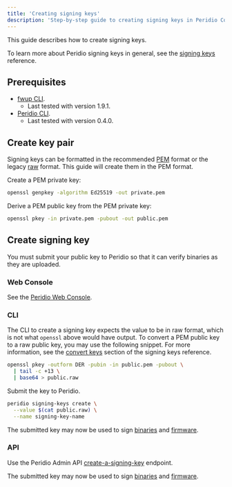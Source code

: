 ```yaml
---
title: 'Creating signing keys'
description: 'Step-by-step guide to creating signing keys in Peridio Core for cryptographic binary verification and secure device authentication with fwup CLI.'
---
```


This guide describes how to create signing keys.

To learn more about Peridio signing keys in general, see the [signing keys](/peridio-core/reference/binary-management/signing-keys) reference.

## Prerequisites

- [fwup CLI](https://github.com/fwup-home/fwup).
  - Last tested with version 1.9.1.
- [Peridio CLI](https://github.com/peridio/morel/releases).
  - Last tested with version 0.4.0.

## Create key pair

Signing keys can be formatted in the recommended [PEM](/peridio-core/reference/binary-management/signing-keys#pem) format or the legacy [raw](/peridio-core/reference/binary-management/signing-keys#raw) format. This guide will create them in the PEM format.

Create a PEM private key:

```bash
openssl genpkey -algorithm Ed25519 -out private.pem
```

Derive a PEM public key from the PEM private key:

```bash
openssl pkey -in private.pem -pubout -out public.pem
```

## Create signing key

You must submit your public key to Peridio so that it can verify binaries as they are uploaded.

### Web Console

See the [Peridio Web Console](https://console.peridio.com).

### CLI

The CLI to create a signing key expects the value to be in raw format, which is not what `openssl`
above would have output. To convert a PEM public key to a raw public key, you may use the following snippet. For more information, see the [convert keys](/peridio-core/reference/binary-management/signing-keys#convert-keys) section of the signing keys reference.

```bash
openssl pkey -outform DER -pubin -in public.pem -pubout \
  | tail -c +13 \
  | base64 > public.raw
```

Submit the key to Peridio.

```bash
peridio signing-keys create \
  --value $(cat public.raw) \
  --name signing-key-name
```

The submitted key may now be used to sign [binaries](/peridio-core/guides/binary-management/creating-binary-signatures) and [firmware](/peridio-core/guides/long-term-support/creating-firmware#sign-the-fwup-archive).

### API

Use the Peridio Admin API [create-a-signing-key](/peridio-core/tools/admin-api#signing-keys/operation/create-a-signing-key) endpoint.

The submitted key may now be used to sign [binaries](/peridio-core/guides/binary-management/creating-binary-signatures) and [firmware](/peridio-core/guides/long-term-support/creating-firmware#sign-the-fwup-archive).
